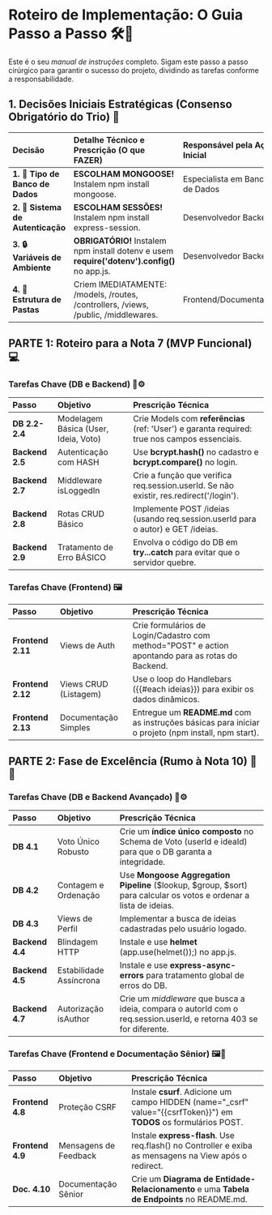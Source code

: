 # **Roteiro de Implementação: O Guia Passo a Passo 🛠️🎯**

Este é o seu *manual de instruções* completo. Sigam este passo a passo cirúrgico para garantir o sucesso do projeto, dividindo as tarefas conforme a responsabilidade.

## **1\. Decisões Iniciais Estratégicas (Consenso Obrigatório do Trio) 🤝**

| Decisão | Detalhe Técnico e Prescrição (O que FAZER) | Responsável pela Ação Inicial |
| :---- | :---- | :---- |
| **1\. 💾 Tipo de Banco de Dados** | **ESCOLHAM MONGOOSE\!** Instalem npm install mongoose. | Especialista em Banco de Dados |
| **2\. 🔑 Sistema de Autenticação** | **ESCOLHAM SESSÕES\!** Instalem npm install express-session. | Desenvolvedor Backend |
| **3\. 🔒 Variáveis de Ambiente** | **OBRIGATÓRIO\!** Instalem npm install dotenv e usem **require('dotenv').config()** no app.js. | Desenvolvedor Backend |
| **4\. 📂 Estrutura de Pastas** | Criem IMEDIATAMENTE: /models, /routes, /controllers, /views, /public, /middlewares. | Frontend/Documentação |

## **PARTE 1: Roteiro para a Nota 7 (MVP Funcional) 💻**

### **Tarefas Chave (DB e Backend) 💾⚙️**

| Passo | Objetivo | Prescrição Técnica |
| :---- | :---- | :---- |
| **DB 2.2-2.4** | Modelagem Básica (User, Ideia, Voto) | Crie Models com **referências** (ref: 'User') e garanta required: true nos campos essenciais. |
| **Backend 2.5** | Autenticação com HASH | Use **bcrypt.hash()** no cadastro e **bcrypt.compare()** no login. |
| **Backend 2.7** | Middleware isLoggedIn | Crie a função que verifica req.session.userId. Se não existir, res.redirect('/login'). |
| **Backend 2.8** | Rotas CRUD Básico | Implemente POST /ideias (usando req.session.userId para o autor) e GET /ideias. |
| **Backend 2.9** | Tratamento de Erro BÁSICO | Envolva o código do DB em **try...catch** para evitar que o servidor quebre. |

### **Tarefas Chave (Frontend) 🖼️**

| Passo | Objetivo | Prescrição Técnica |
| :---- | :---- | :---- |
| **Frontend 2.11** | Views de Auth | Crie formulários de Login/Cadastro com method="POST" e action apontando para as rotas do Backend. |
| **Frontend 2.12** | Views CRUD (Listagem) | Use o loop do Handlebars ({{\#each ideias}}) para exibir os dados dinâmicos. |
| **Frontend 2.13** | Documentação Simples | Entregue um **README.md** com as instruções básicas para iniciar o projeto (npm install, npm start). |

## **PARTE 2: Fase de Excelência (Rumo à Nota 10\) 👑✨**

### **Tarefas Chave (DB e Backend Avançado) 💾⚙️**

| Passo | Objetivo | Prescrição Técnica |
| :---- | :---- | :---- |
| **DB 4.1** | Voto Único Robusto | Crie um **índice único composto** no Schema de Voto (userId e ideaId) para que o DB garanta a integridade. |
| **DB 4.2** | Contagem e Ordenação | Use **Mongoose Aggregation Pipeline** ($lookup, $group, $sort) para calcular os votos e ordenar a lista de ideias. |
| **DB 4.3** | Views de Perfil | Implementar a busca de ideias cadastradas pelo usuário logado. |
| **Backend 4.4** | Blindagem HTTP | Instale e use **helmet** (app.use(helmet());) no app.js. |
| **Backend 4.5** | Estabilidade Assíncrona | Instale e use **express-async-errors** para tratamento global de erros do DB. |
| **Backend 4.7** | Autorização isAuthor | Crie um *middleware* que busca a ideia, compara o autorId com o req.session.userId, e retorna 403 se for diferente. |

### **Tarefas Chave (Frontend e Documentação Sênior) 🖼️📄**

| Passo | Objetivo | Prescrição Técnica |
| :---- | :---- | :---- |
| **Frontend 4.8** | Proteção CSRF | Instale **csurf**. Adicione um campo HIDDEN (name="\_csrf" value="{{csrfToken}}") em **TODOS** os formulários POST. |
| **Frontend 4.9** | Mensagens de Feedback | Instale **express-flash**. Use req.flash() no Controller e exiba as mensagens na View após o redirect. |
| **Doc. 4.10** | Documentação Sênior | Crie um **Diagrama de Entidade-Relacionamento** e uma **Tabela de Endpoints** no README.md. |

